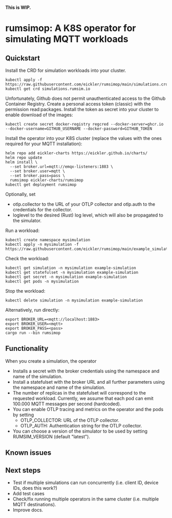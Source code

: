 **This is WIP.**

# rumsimop: A K8S operator for simulating MQTT workloads

## Quickstart

Install the CRD for simulation workloads into your cluster.

```
kubectl apply -f https://raw.githubusercontent.com/eickler/rumsimop/main/simulations.crd
kubectl get crd simulations.rumsim.io
```

Unfortunately, Github does not permit unauthenticated access to the Github Container Registry. Create a personal access token (classic) with the permission read:packages. Install the token as secret into your cluster to enable download of the images:

```
kubectl create secret docker-registry regcred --docker-server=ghcr.io --docker-username=GITHUB_USERNAME --docker-password=GITHUB_TOKEN
```

Install the operator into your K8S cluster (replace the values with the ones required for your MQTT installation):

```
helm repo add eickler-charts https://eickler.github.io/charts/
helm repo update
helm install \
  --set broker.url=mqtt://emqx-listeners:1883 \
  --set broker.user=mqtt \
  --set broker.pass=pass \
  rumsimop eickler-charts/rumsimop
kubectl get deployment rumsimop
```

Optionally, set

- otlp.collector to the URL of your OTLP collector and otlp.auth to the credentials for the collector.
- loglevel to the desired (Rust) log level, which will also be propagated to the simulator.

Run a workload:

```
kubectl create namespace mysimulation
kubectl apply -n mysimulation -f https://raw.githubusercontent.com/eickler/rumsimop/main/example_simulation.yaml
```

Check the workload:

```
kubectl get simulation -n mysimulation example-simulation
kubectl get statefulset -n mysimulation example-simulation
kubectl get secret -n mysimulation example-simulation
kubectl get pods -n mysimulation
```

Stop the workload:

```
kubectl delete simulation -n mysimulation example-simulation
```

Alternatively, run directly:

```
export BROKER_URL=<mqtt://localhost:1883>
export BROKER_USER=<mqtt>
export BROKER_PASS=<pass>
cargo run --bin rumsimop
```

## Functionality

When you create a simulation, the operator

- Installs a secret with the broker credentials using the namespace and name of the simulation.
- Install a statefulset with the broker URL and all further parameters using the namespace and name of the simulation.
- The number of replicas in the statefulset will correspond to the requested workload. Currently, we assume that each pod can emit 100.000 MQTT messages per second (hardcoded).
- You can enable OTLP tracing and metrics on the operator and the pods by setting
  - OTLP_COLLECTOR: URL of the OTLP collector.
  - OTLP_AUTH: Authentication string for the OTLP collector.
- You can choose a version of the simulator to be used by setting RUMSIM_VERSION (default "latest").

## Known issues

## Next steps

- Test if multiple simulations can run concurrently (i.e. client ID, device IDs, does this work?)
- Add test cases
- Check/fix running multiple operators in the same cluster (i.e. multiple MQTT destinations).
- Improve docs.

